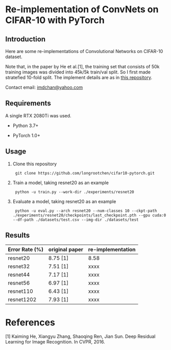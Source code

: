 # Re-implementation of ConvNets on CIFAR-10 with PyTorch

## Introduction

Here are some re-implementations of Convolutional Networks on CIFAR-10 dataset.

Note that, in the paper by He et al.[1], the training set that consists of 50k training images was divided into 45k/5k train/val split. So I first made stratefied 10-fold split. The implement details are as in [this repository](https://github.com/longrootchen/stratefied-10-fold-cifar10).

Contact email: imdchan@yahoo.com

## Requirements

A single RTX 2080Ti was used.

- Python 3.7+

- PyTorch 1.0+

## Usage

1. Clone this repository

        git clone https://github.com/longrootchen/cifar10-pytorch.git

2. Train a model, taking resnet20 as an example

        python -u train.py --work-dir ./experiments/resnet20
        
3. Evaluate a model, taking resnet20 as an example

        python -u eval.py --arch resnet20 --num-classes 10 --ckpt-path ./experiments/resnet20/checkpoints/last_checkpoint.pth --gpu cuda:0 --df-path ./datasets/test.csv --img-dir ./datasets/test
        
        
## Results

| Error Rate (%)  | original paper | re-implementation |
| ----- | ----- | ----- |
| resnet20 | 8.75 [1] | 8.58 |
| resnet32 | 7.51 [1] | xxxx |
| resnet44 | 7.17 [1] | xxxx |
| resnet56 | 6.97 [1] | xxxx |
| resnet110 | 6.43 [1] | xxxx |
| resnet1202 | 7.93 [1] | xxxx |

# References

[1] Kaiming He, Xiangyu Zhang, Shaoqing Ren, Jian Sun. Deep Residual Learning for Image Recognition. In CVPR, 2016.
